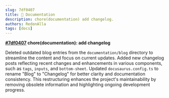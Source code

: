 ```yaml
---
slug: 7df0407
title: 📔 Documentation
description: chore(documentation) add changelog.
authors: RedonAlla
tags: [docs]
---
```


**[#7df0407](https://github.com/RedonAlla/flexnative/commit/7df0407) chore(documentation): add changelog**

Deleted outdated blog entries from the `documentation/blog` directory to streamline the content and focus on current updates. Added new changelog posts reflecting recent changes and enhancements in various components, such as `tags`, `inputs`, and `bottom-sheet`. Updated `docusaurus.config.ts` to rename "Blog" to "Changelog" for better clarity and documentation consistency. This restructuring enhances the project's maintainability by removing obsolete information and highlighting ongoing development progress.

